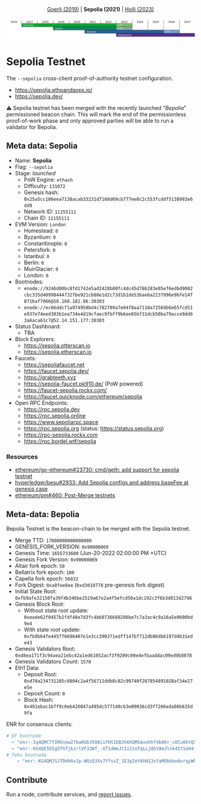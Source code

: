 <p align="center"><a href="https://github.com/eth-clients/goerli">Goerli (2019)</a> | <strong>Sepolia (2021)</strong> | <a href="https://github.com/eth-clients/holesovice">Holli (2023)</a></p>
<p align="center"><img src="./assets/sepolia.png" /></p>

# Sepolia Testnet
The `--sepolia` cross-client proof-of-authority testnet configuration.

* https://sepolia.ethpandaops.io/
* https://sepolia.dev/

:warning: Sepolia testnet has been merged with the recently launched "_Bepolia_" permissioned beacon chain. This will mark the end of the permissionless proof-of-work phase and only approved parties  will be able to run a validator for Bepolia.

## Meta data: Sepolia

- Name: **Sepolia**
- Flag: `--sepolia`
- Stage: _launched_
  - PoW Engine: `ethash`
  - Difficulty: `131072`
  - Genesis hash: `0x25a5cc106eea7138acab33231d7160d69cb777ee0c2c553fcddf5138993e6dd9`
  - Network ID: `11155111`
  - Chain ID: `11155111`
- EVM Version: `London`
  - Homestead: `0`
  - Byzantium: `0`
  - Constantinople: `0`
  - Petersfork: `0`
  - Istanbul: `0`
  - Berlin: `0`
  - MuirGlacier: `0`
  - London: `0`
- Bootnodes:
  - `enode://9246d00bc8fd1742e5ad2428b80fc4dc45d786283e05ef6edbd9002cbc335d40998444732fbe921cb88e1d2c73d1b1de53bae6a2237996e9bfe14f871baf7066@18.168.182.86:30303`
  - `enode://ec66ddcf1a974950bd4c782789a7e04f8aa7110a72569b6e65fcd51e937e74eed303b1ea734e4d19cfaec9fbff9b6ee65bf31dcb50ba79acce9dd63a6aca61c7@52.14.151.177:30303`
- Status Dashboard:
  - TBA
- Block Explorers:
  - https://sepolia.otterscan.io
  - https://sepolia.etherscan.io
- Faucets:
  - https://sepoliafaucet.net
  - https://faucet.sepolia.dev/
  - https://grabteeth.xyz
  - https://sepolia-faucet.pk910.de/ (PoW powered)
  - https://faucet-sepolia.rockx.com/
  - https://faucet.quicknode.com/ethereum/sepolia
- Open RPC Endpoints:
  - https://rpc.sepolia.dev
  - https://rpc.sepolia.online
  - https://www.sepoliarpc.space
  - https://rpc.sepolia.org (status: https://status.sepolia.org)
  - https://rpc-sepolia.rockx.com
  - https://rpc.bordel.wtf/sepolia

### Resources

- [ethereum/go-ethereum#23730: cmd/geth: add support for sepolia testnet](https://github.com/ethereum/go-ethereum/pull/23730)
- [hyperledger/besu#2933: Add Sepolia configs and address baseFee at genesis case](https://github.com/hyperledger/besu/pull/2933)
- [ethereum/pm#460: Post-Merge testnets](https://github.com/ethereum/pm/issues/460)

## Meta-data: Bepolia

Bepolia Testnet is the beacon-chain to be merged with the Sepolia testnet.

- Merge TTD: `17000000000000000`
- GENESIS_FORK_VERSION: `0x90000069`
- Genesis Time: `1655733600` (Jun-20-2022 02:00:00 PM +UTC)
- Genesis Fork Version: `0x90000069`
- Altair fork epoch: `50`
- Bellatrix fork epoch: `100`
- Capella fork epoch: `56832`
- Fork Digest: `0xa8fee8ee` (`0xd3010778` pre-genesis fork digest)
- Initial State Root: `0xfb9afe32150fa39f4b346be2519a67e2a4f5efcd50a1dc192c3f6b3d013d2798`
- Genesis Block Root:
	- Without state root update: `0xeade62f0457b2fdf48e7d3fc4b60736688286be7c7a3ac4c9a16a5e0600bd9e4`
	- With state root update: `0xfb9b64fe445f76696407e1e3cc390371edff147bf712db86db6197d4b31ede43`
- Genesis Validators Root: `0xd8ea171f3c94aea21ebc42a1ed61052acf3f9209c00e4efbaaddac09ed9b8078`
- Genesis Validators Count: `1570`
- Eth1 Data:
  - Deposit Root: `0xd70a234731285c6804c2a4f56711ddb8c82c99740f207854891028af34e27e5e`
  - Deposit Count: `0`
  - Block Hash: `0x491ebac1b7f9c0eb426047a495dc577140cb3e09036cd3f7266eda86b635d9fa`

ENR for consensus clients:

```yaml
# EF bootnode
  - "enr:-Iq4QMCTfIMXnow27baRUb35Q8iiFHSIDBJh6hQM5Axohhf4b6Kr_cOCu0htQ5WvVqKvFgY28893DHAg8gnBAXsAVqmGAX53x8JggmlkgnY0gmlwhLKAlv6Jc2VjcDI1NmsxoQK6S-Cii_KmfFdUJL2TANL3ksaKUnNXvTCv1tLwXs0QgIN1ZHCCIyk"
  - "enr:-KG4QE5OIg5ThTjkzrlVF32WT_-XT14WeJtIz2zoTqLLjQhYAmJlnk4ItSoH41_2x0RX0wTFIe5GgjRzU2u7Q1fN4vADhGV0aDKQqP7o7pAAAHAyAAAAAAAAAIJpZIJ2NIJpcISlFsStiXNlY3AyNTZrMaEC-Rrd_bBZwhKpXzFCrStKp1q_HmGOewxY3KwM8ofAj_ODdGNwgiMog3VkcIIjKA"
# Teku bootnode
    - "enr:-KG4QMJSJ7DHk6v2p-W8zQ3Xv7FfssZ_1E3p2eY6kN13staMObUonAurqyWhODoeY6edXtV8e9eL9RnhgZ9va2SMDRQMhGV0aDKQS-iVMYAAAHD0AQAAAAAAAIJpZIJ2NIJpcIQDhAAhiXNlY3AyNTZrMaEDXBVUZhhmdy1MYor1eGdRJ4vHYghFKDgjyHgt6sJ-IlCDdGNwgiMog3VkcIIjKA"
 ```

## Contribute

Run a node, contribute services, and [report issues](https://github.com/goerli/sepolia/issues).
